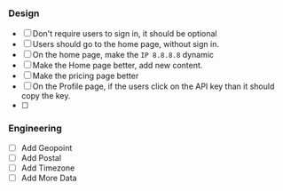 ### Design
- [ ] Don't require users to sign in, it should be optional
- [ ] Users should go to the home page, without sign in.
- [ ] On the home page, make the `IP 8.8.8.8` dynamic
- [ ] Make the Home page better, add new content.
- [ ] Make the pricing page better
- [ ] On the Profile page, if the users click on the API key than it should copy the key.
- [ ] 

### Engineering
- [ ] Add Geopoint
- [ ] Add Postal
- [ ] Add Timezone
- [ ] Add More Data
